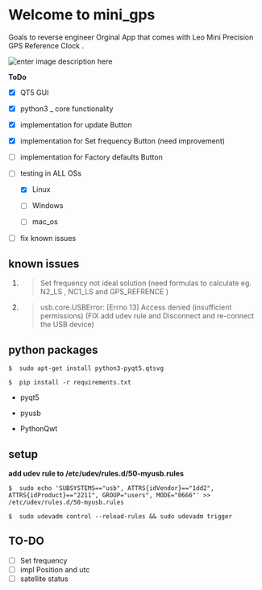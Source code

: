 
  

# Welcome to mini_gps

  

  

Goals to reverse engineer Orginal App that comes with Leo Mini Precision GPS Reference Clock .

  

![enter image description here](http://www.leobodnar.com/shop/images/miniGPSclock-3.jpg)

  

  

**ToDo**

  

- [x] QT5 GUI

  

- [x] python3 _ core functionality

  

- [x] implementation for update Button

  

- [x] implementation for Set frequency Button (need improvement)

  

- [ ] implementation for Factory defaults Button

  

- [ ] testing in ALL OSs

	- [x] Linux

	- [ ] Windows

	- [ ] mac_os

- [ ] fix known issues

  

  

## known issues

     
  1.  > Set frequency not ideal solution (need formulas to calculate eg. N2_LS , NC1_LS and GPS_REFRENCE )
    
  2.   > usb.core.USBError: [Errno 13] Access denied (insufficient permissions) (FIX add udev rule and Disconnect and re-connect the
    USB device)

  
  

## python packages

    $  sudo apt-get install python3-pyqt5.qtsvg

    $  pip install -r requirements.txt

  

- pyqt5

  

- pyusb
- PythonQwt
  

  

## setup

  

  

**add udev rule to /etc/udev/rules.d/50-myusb.rules**

    $  sudo echo 'SUBSYSTEMS=="usb", ATTRS{idVendor}=="1dd2",  ATTRS{idProduct}=="2211", GROUP="users", MODE="0666"' >> /etc/udev/rules.d/50-myusb.rules

    $  sudo udevadm control --reload-rules && sudo udevadm trigger



## TO-DO

 - [ ] Set frequency
 - [ ] impl Position and utc
 - [ ] satellite status

